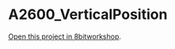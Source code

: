 A2600_VerticalPosition
=====

[Open this project in 8bitworkshop](http://8bitworkshop.com/redir.html?platform=vcs&githubURL=https%3A%2F%2Fgithub.com%2FMarkeMark%2FA2600_VerticalPosition&file=VerticalPosition.a).
